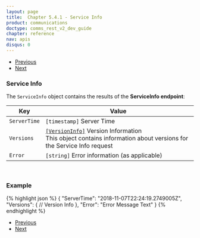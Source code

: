 ```yaml
---
layout: page
title:  Chapter 5.4.1 - Service Info
product: communications
doctype: comms_rest_v2_dev_guide
chapter: reference
nav: apis
disqus: 0
---
```


<ul class="pager">
  <li class="previous"><a href="/communications/dev-guide_rest_v2/reference/address/"><i class="glyphicon glyphicon-chevron-left"></i>Previous</a></li>
  <li class="next"><a href="/communications/dev-guide_rest_v2/reference/version-info/">Next<i class="glyphicon glyphicon-chevron-right"></i></a></li>
</ul>

<h3>Service Info</h3>

The <code>ServiceInfo</code> object contains the results of the <b>ServiceInfo endpoint</b>:

<div class="mobile-table">
  <table class="styled-table">
    <thead>
      <tr>
        <th>Key</th>
        <th>Value</th>
      </tr>
    </thead>
    <tbody>
        <tr>
            <td><code>ServerTime</code></td>
            <td><code>[timestamp]</code> Server Time</td>
        </tr>
        <tr>
            <td><code>Versions</code></td>
            <td><a class="dev-guide-link" href="/communications/dev-guide_rest_v2/reference/version-info/"><code>[VersionInfo]</code></a> Version Information
            <br>
            This object contains information about versions for the Service Info request
            </td>
        </tr>
        <tr>
            <td><code>Error</code></td>
            <td><code>[string]</code> Error information (as applicable)</td>
        </tr>
    </tbody>
  </table>
</div>
<br>

<h3>Example</h3>

{% highlight json %}
{
  "ServerTime": "2018-11-07T22:24:19.2749005Z",
  "Versions": {
    // Version Info
  },
  "Error": "Error Message Text"
}
{% endhighlight %}

<ul class="pager">
  <li class="previous"><a href="/communications/dev-guide_rest_v2/reference/address/"><i class="glyphicon glyphicon-chevron-left"></i>Previous</a></li>
  <li class="next"><a href="/communications/dev-guide_rest_v2/reference/version-info/">Next<i class="glyphicon glyphicon-chevron-right"></i></a></li>
</ul>